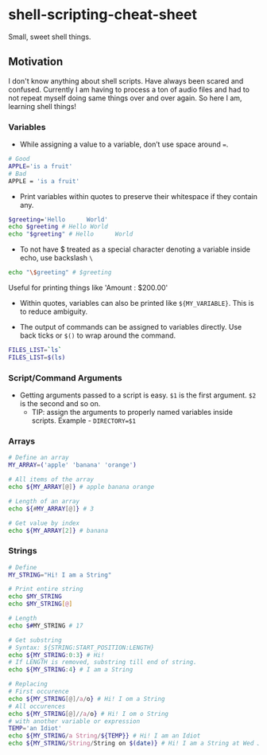 # shell-scripting-cheat-sheet

Small, sweet shell things.

## Motivation

I don't know anything about shell scripts. Have always been scared and confused. Currently I am having to process a ton of audio files and had to not repeat myself doing same things over and over again. So here I am, learning shell things!

### Variables

- While assigning a value to a variable, don’t use space around `=`.

```sh
# Good
APPLE='is a fruit'
# Bad
APPLE = 'is a fruit'
```

- Print variables within quotes to preserve their whitespace if they contain any.

```sh
$greeting='Hello      World'
echo $greeting # Hello World
echo "$greeting" # Hello      World
```

- To not have \$ treated as a special character denoting a variable inside echo, use backslash `\`

```sh
echo "\$greeting" # $greeting
```

Useful for printing things like 'Amount : \$200.00'

- Within quotes, variables can also be printed like `${MY_VARIABLE}`. This is to reduce ambiguity.

- The output of commands can be assigned to variables directly. Use back ticks or `$()` to wrap around the command.

```sh
FILES_LIST=`ls`
FILES_LIST=$(ls)
```

### Script/Command Arguments

- Getting arguments passed to a script is easy. `$1` is the first argument. `$2` is the second and so on.
  - TIP: assign the arguments to properly named variables inside scripts. Example - `DIRECTORY=$1`

### Arrays

```sh
# Define an array
MY_ARRAY=('apple' 'banana' 'orange')

# All items of the array
echo ${MY_ARRAY[@]} # apple banana orange

# Length of an array
echo ${#MY_ARRAY[@]} # 3

# Get value by index
echo ${MY_ARRAY[2]} # banana
```

### Strings

```sh
# Define
MY_STRING="Hi! I am a String"

# Print entire string
echo $MY_STRING
echo $MY_STRING[@]

# Length
echo $#MY_STRING # 17

# Get substring
# Syntax: ${STRING:START_POSITION:LENGTH}
echo ${MY_STRING:0:3} # Hi!
# If LENGTH is removed, substring till end of string.
echo ${MY_STRING:4} # I am a String

# Replacing
# First occurence
echo ${MY_STRING[@]/a/o} # Hi! I om a String
# All occurences
echo ${MY_STRING[@]//a/o} # Hi! I om o String
# with another variable or expression
TEMP='an Idiot'
echo ${MY_STRING/a String/${TEMP}} # Hi! I am an Idiot
echo ${MY_STRING/String/String on $(date)} # Hi! I am a String at Wed Jan  9 17:03:09 IST 2019
```
